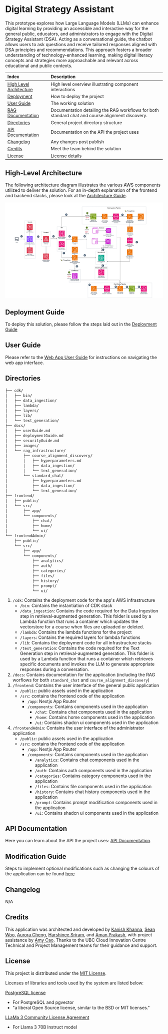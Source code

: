 # Digital Strategy Assistant

This prototype explores how Large Language Models (LLMs) can enhance digital learning by providing an accessible and interactive way for the general public, educators, and administrators to engage with the Digital Strategy Assistant (DSA). Acting as a conversational guide, the chatbot allows users to ask questions and receive tailored responses aligned with DSA principles and recommendations. This approach fosters a broader understanding of technology-enhanced learning, making digital literacy concepts and strategies more approachable and relevant across educational and public contexts.



| Index                                               | Description                                             |
| :-------------------------------------------------- | :------------------------------------------------------ |
| [High Level Architecture](#high-level-architecture) | High level overview illustrating component interactions |
| [Deployment](#deployment-guide)                     | How to deploy the project                               |
| [User Guide](#user-guide)                           | The working solution                                    |
| [RAG Documentation](https://github.com/UBC-CIC/Digital-Strategy-Assistant/tree/main/docs/rag_infrastructure)                         | Documentation detailing the RAG workflows for both standard chat and course alignment discovery.                      |
| [Directories](#directories)                         | General project directory structure                     |
| [API Documentation](#api-documentation)             | Documentation on the API the project uses               |
| [Changelog](#changelog)                             | Any changes post publish                                |
| [Credits](#credits)                                 | Meet the team behind the solution                       |
| [License](#license)                                 | License details                                         |

## High-Level Architecture

The following architecture diagram illustrates the various AWS components utilized to deliver the solution. For an in-depth explanation of the frontend and backend stacks, please look at the [Architecture Guide](docs/architectureDeepDive.md).

![Alt text](docs/images/architecture.png)

## Deployment Guide

To deploy this solution, please follow the steps laid out in the [Deployment Guide](./docs/deploymentGuide.md)

## User Guide

Please refer to the [Web App User Guide](./docs/userGuide.md) for instructions on navigating the web app interface.

## Directories

```
├── cdk/
│   ├── bin/
│   ├── data_ingestion/
│   ├── lambda/
│   ├── layers/
│   ├── lib/
│   └── text_generation/
├── docs/
│   ├── userGuide.md
│   ├── deploymentGuide.md
│   ├── securityGuide.md
│   ├── images/
│   └── rag_infrastructure/
│       ├── course_alignment_discovery/
│       │   ├── hyperparameters.md
│       │   ├── data_ingestion/
│       │   └── text_generation/
│       └── standard_chat/
│           ├── hyperparameters.md
│           ├── data_ingestion/
│           └── text_generation/
├── frontend/
│   ├── public/
│   └── src/
│       ├── app/
│       └── components/
│           ├── chat/
│           ├── home/
│           └── ui/
└── frontendAdmin/
    ├── public/
    └── src/
        ├── app/
        └── components/
            ├── analytics/
            ├── auth/
            ├── categories/
            ├── files/
            ├── history/
            ├── prompt/
            └── ui/
```

1. `/cdk`: Contains the deployment code for the app's AWS infrastructure
   - `/bin`: Contains the instantiation of CDK stack
   - `/data_ingestion`: Contains the code required for the Data Ingestion step in retrieval-augmented generation. This folder is used by a Lambda function that runs a container which updates the vectorstore for a course when files are uploaded or deleted.
   - `/lambda`: Contains the lambda functions for the project
   - `/layers`: Contains the required layers for lambda functions
   - `/lib`: Contains the deployment code for all infrastructure stacks
   - `/text_generation`: Contains the code required for the Text Generation step in retrieval-augmented generation. This folder is used by a Lambda function that runs a container which retrieves specific documents and invokes the LLM to generate appropriate responses during a conversation.
2. `/docs`: Contains documentation for the application (including the RAG worflows for both `standard_chat` and `course_alignment_discovery`)
3. `/frontend`: Contains the user interface of the general public application
   - `/public`: public assets used in the application
   - `/src`: contains the frontend code of the application
     - `/app`: Nextjs App Router
     - `/components`: Contains components used in the application
       - `/chat`: Contains chat components used in the application
       - `/home`: Contains home components used in the application
       - `/ui`: Contains shadcn ui components used in the application
4. `/frontendAdmin`: Contains the user interface of the administrator application
   - `/public`: public assets used in the application
   - `/src`: contains the frontend code of the application
     - `/app`: Nextjs App Router
     - `/components`: Contains components used in the application
       - `/analytics`: Contains chat components used in the application
       - `/auth`: Contains auth components used in the application
       - `/categories`: Contains category components used in the application
       - `/files`: Contains file components used in the application
       - `/history`: Contains chat history components used in the application
       - `/prompt`: Contains prompt modification components used in the application
       - `/ui`: Contains shadcn ui components used in the application

## API Documentation

Here you can learn about the API the project uses: [API Documentation](./docs/api-documentation.pdf).

## Modification Guide

Steps to implement optional modifications such as changing the colours of the application can be found [here](./docs/modificationGuide.md)

## Changelog

N/A

## Credits

This application was architected and developed by [Kanish Khanna](https://www.linkedin.com/in/kanishkhanna/), [Sean Woo](https://www.linkedin.com/in/seanwoo4/), [Aurora Cheng](https://www.linkedin.com/in/aurora-cheng04/), [Harshinee Sriram](https://www.linkedin.com/in/harshineesriram/), and [Aman Prakash](https://www.linkedin.com/in/aman-prakash-aa48b421b/), with project assistance by [Amy Cao](https://www.linkedin.com/in/amy-c-2313121b1/). Thanks to the UBC Cloud Innovation Centre Technical and Project Management teams for their guidance and support.

## License

This project is distributed under the [MIT License](LICENSE).

Licenses of libraries and tools used by the system are listed below:

[PostgreSQL license](https://www.postgresql.org/about/licence/)

- For PostgreSQL and pgvector
- "a liberal Open Source license, similar to the BSD or MIT licenses."

[LLaMa 3 Community License Agreement](https://llama.meta.com/llama3/license/)

- For Llama 3 70B Instruct model
